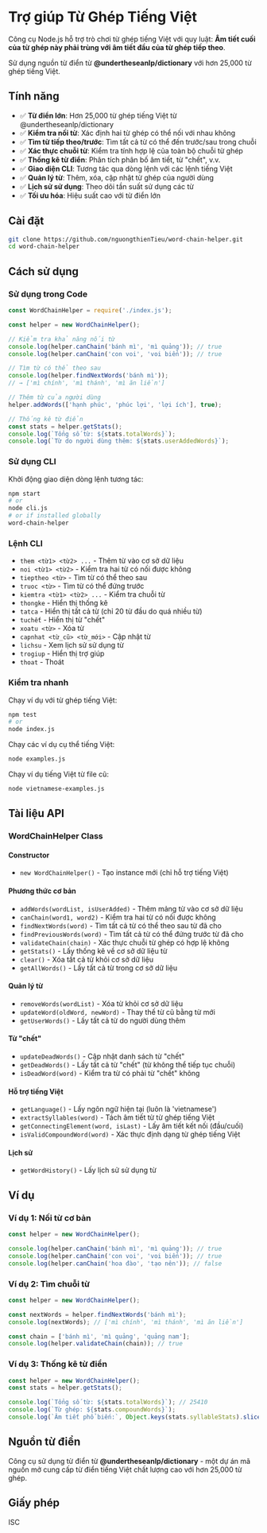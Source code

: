 # Trợ giúp Từ Ghép Tiếng Việt

Công cụ Node.js hỗ trợ trò chơi từ ghép tiếng Việt với quy luật: **Âm tiết cuối của từ ghép này phải trùng với âm tiết đầu của từ ghép tiếp theo**.

Sử dụng nguồn từ điển từ **@undertheseanlp/dictionary** với hơn 25,000 từ ghép tiếng Việt.

## Tính năng

- ✅ **Từ điển lớn**: Hơn 25,000 từ ghép tiếng Việt từ @undertheseanlp/dictionary
- ✅ **Kiểm tra nối từ**: Xác định hai từ ghép có thể nối với nhau không
- ✅ **Tìm từ tiếp theo/trước**: Tìm tất cả từ có thể đến trước/sau trong chuỗi
- ✅ **Xác thực chuỗi từ**: Kiểm tra tính hợp lệ của toàn bộ chuỗi từ ghép  
- ✅ **Thống kê từ điển**: Phân tích phân bố âm tiết, từ "chết", v.v.
- ✅ **Giao diện CLI**: Tương tác qua dòng lệnh với các lệnh tiếng Việt
- ✅ **Quản lý từ**: Thêm, xóa, cập nhật từ ghép của người dùng
- ✅ **Lịch sử sử dụng**: Theo dõi tần suất sử dụng các từ
- ✅ **Tối ưu hóa**: Hiệu suất cao với từ điển lớn

## Cài đặt

```bash
git clone https://github.com/nguongthienTieu/word-chain-helper.git
cd word-chain-helper
```

## Cách sử dụng

### Sử dụng trong Code

```javascript
const WordChainHelper = require('./index.js');

const helper = new WordChainHelper();

// Kiểm tra khả năng nối từ
console.log(helper.canChain('bánh mì', 'mì quảng')); // true
console.log(helper.canChain('con voi', 'voi biển')); // true

// Tìm từ có thể theo sau
console.log(helper.findNextWords('bánh mì')); 
// → ['mì chính', 'mì thánh', 'mì ăn liền']

// Thêm từ của người dùng
helper.addWords(['hạnh phúc', 'phúc lợi', 'lợi ích'], true);

// Thống kê từ điển
const stats = helper.getStats();
console.log(`Tổng số từ: ${stats.totalWords}`);
console.log(`Từ do người dùng thêm: ${stats.userAddedWords}`);
```

### Sử dụng CLI

Khởi động giao diện dòng lệnh tương tác:

```bash
npm start
# or
node cli.js
# or if installed globally
word-chain-helper
```

### Lệnh CLI

- `them <từ1> <từ2> ...` - Thêm từ vào cơ sở dữ liệu
- `noi <từ1> <từ2>` - Kiểm tra hai từ có nối được không
- `tieptheo <từ>` - Tìm từ có thể theo sau
- `truoc <từ>` - Tìm từ có thể đứng trước  
- `kiemtra <từ1> <từ2> ...` - Kiểm tra chuỗi từ
- `thongke` - Hiển thị thống kê
- `tatca` - Hiển thị tất cả từ (chỉ 20 từ đầu do quá nhiều từ)
- `tuchết` - Hiển thị từ "chết"
- `xoatu <từ>` - Xóa từ
- `capnhat <từ_cũ> <từ_mới>` - Cập nhật từ  
- `lichsu` - Xem lịch sử sử dụng từ
- `trogiup` - Hiển thị trợ giúp
- `thoat` - Thoát

### Kiểm tra nhanh

Chạy ví dụ với từ ghép tiếng Việt:

```bash
npm test
# or
node index.js
```

Chạy các ví dụ cụ thể tiếng Việt:

```bash
node examples.js
```

Chạy ví dụ tiếng Việt từ file cũ:

```bash
node vietnamese-examples.js
```

## Tài liệu API

### WordChainHelper Class

#### Constructor
- `new WordChainHelper()` - Tạo instance mới (chỉ hỗ trợ tiếng Việt)

#### Phương thức cơ bản
- `addWords(wordList, isUserAdded)` - Thêm mảng từ vào cơ sở dữ liệu
- `canChain(word1, word2)` - Kiểm tra hai từ có nối được không
- `findNextWords(word)` - Tìm tất cả từ có thể theo sau từ đã cho
- `findPreviousWords(word)` - Tìm tất cả từ có thể đứng trước từ đã cho
- `validateChain(chain)` - Xác thực chuỗi từ ghép có hợp lệ không
- `getStats()` - Lấy thống kê về cơ sở dữ liệu từ
- `clear()` - Xóa tất cả từ khỏi cơ sở dữ liệu
- `getAllWords()` - Lấy tất cả từ trong cơ sở dữ liệu

#### Quản lý từ
- `removeWords(wordList)` - Xóa từ khỏi cơ sở dữ liệu
- `updateWord(oldWord, newWord)` - Thay thế từ cũ bằng từ mới  
- `getUserWords()` - Lấy tất cả từ do người dùng thêm

#### Từ "chết"
- `updateDeadWords()` - Cập nhật danh sách từ "chết"
- `getDeadWords()` - Lấy tất cả từ "chết" (từ không thể tiếp tục chuỗi)
- `isDeadWord(word)` - Kiểm tra từ có phải từ "chết" không

#### Hỗ trợ tiếng Việt
- `getLanguage()` - Lấy ngôn ngữ hiện tại (luôn là 'vietnamese')
- `extractSyllables(word)` - Tách âm tiết từ từ ghép tiếng Việt
- `getConnectingElement(word, isLast)` - Lấy âm tiết kết nối (đầu/cuối)
- `isValidCompoundWord(word)` - Xác thực định dạng từ ghép tiếng Việt

#### Lịch sử
- `getWordHistory()` - Lấy lịch sử sử dụng từ

## Ví dụ

### Ví dụ 1: Nối từ cơ bản
```javascript
const helper = new WordChainHelper();

console.log(helper.canChain('bánh mì', 'mì quảng')); // true
console.log(helper.canChain('con voi', 'voi biển')); // true
console.log(helper.canChain('hoa đào', 'tạo nên')); // false
```

### Ví dụ 2: Tìm chuỗi từ
```javascript
const helper = new WordChainHelper();

const nextWords = helper.findNextWords('bánh mì');
console.log(nextWords); // ['mì chính', 'mì thánh', 'mì ăn liền']

const chain = ['bánh mì', 'mì quảng', 'quảng nam'];
console.log(helper.validateChain(chain)); // true
```

### Ví dụ 3: Thống kê từ điển
```javascript
const helper = new WordChainHelper();
const stats = helper.getStats();

console.log(`Tổng số từ: ${stats.totalWords}`); // 25410
console.log(`Từ ghép: ${stats.compoundWords}`);
console.log(`Âm tiết phổ biến:`, Object.keys(stats.syllableStats).slice(0, 5));
```

## Nguồn từ điển

Công cụ sử dụng từ điển từ **@undertheseanlp/dictionary** - một dự án mã nguồn mở cung cấp từ điển tiếng Việt chất lượng cao với hơn 25,000 từ ghép.

## Giấy phép

ISC